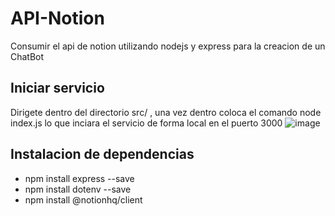 # API-Notion
Consumir el api de notion utilizando nodejs y express para la creacion de un ChatBot 

## Iniciar servicio 
Dirigete dentro del directorio src/ , una vez dentro coloca el comando node index.js lo que inciara el servicio de forma local en el puerto 3000
![image](https://github.com/JesusPichon/API-Notion/assets/78553293/891e52d5-d7ad-4114-ac5d-13132cdebcbe)

 
## Instalacion de dependencias 
- npm install express --save 
- npm install dotenv --save
- npm install @notionhq/client



